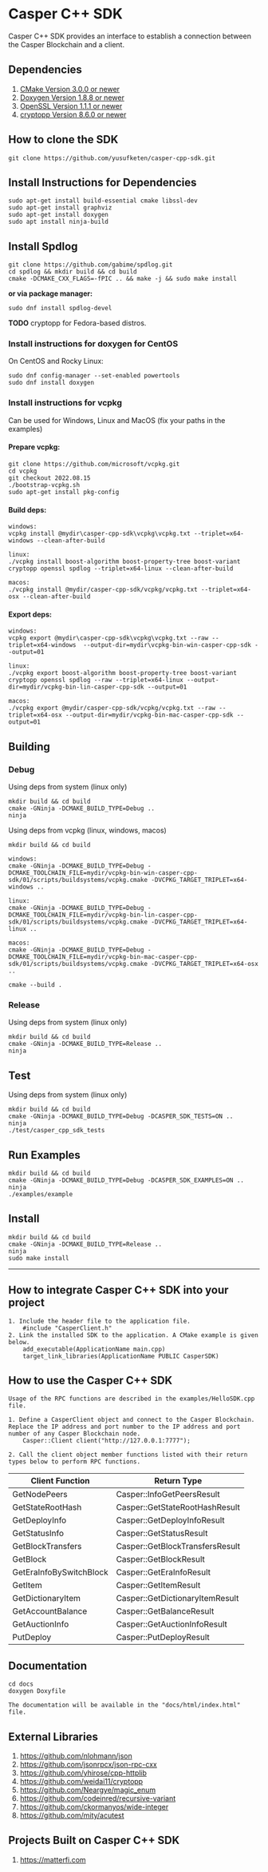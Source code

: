 # Casper C++ SDK
Casper C++ SDK provides an interface to establish a connection between the Casper Blockchain and a client.

## Dependencies
1. [CMake Version 3.0.0 or newer](https://cmake.org)
2. [Doxygen Version 1.8.8 or newer](https://www.doxygen.nl)
3. [OpenSSL Version 1.1.1 or newer](https://www.openssl.org)
4. [cryptopp Version 8.6.0 or newer](https://www.cryptopp.com/)

## How to clone the SDK

    git clone https://github.com/yusufketen/casper-cpp-sdk.git

## Install Instructions for Dependencies

    sudo apt-get install build-essential cmake libssl-dev
    sudo apt-get install graphviz
    sudo apt-get install doxygen
    sudo apt install ninja-build  
    
## Install Spdlog

```
git clone https://github.com/gabime/spdlog.git
cd spdlog && mkdir build && cd build
cmake -DCMAKE_CXX_FLAGS=-fPIC .. && make -j && sudo make install
```

**or via package manager:** <br/>

```
sudo dnf install spdlog-devel
```
**TODO** cryptopp for Fedora-based distros.

### Install instructions for doxygen for CentOS
On CentOS and Rocky Linux:

    sudo dnf config-manager --set-enabled powertools
    sudo dnf install doxygen

### Install instructions for vcpkg
Can be used for Windows, Linux and MacOS (fix your paths in the examples)  

#### Prepare vcpkg:
    git clone https://github.com/microsoft/vcpkg.git
    cd vcpkg
    git checkout 2022.08.15
    ./bootstrap-vcpkg.sh
    sudo apt-get install pkg-config

#### Build deps:
    windows:
    vcpkg install @mydir\casper-cpp-sdk\vcpkg\vcpkg.txt --triplet=x64-windows --clean-after-build

    linux:
    ./vcpkg install boost-algorithm boost-property-tree boost-variant cryptopp openssl spdlog --triplet=x64-linux --clean-after-build

    macos:
    ./vcpkg install @mydir/casper-cpp-sdk/vcpkg/vcpkg.txt --triplet=x64-osx --clean-after-build

#### Export deps:
    windows:  
    vcpkg export @mydir\casper-cpp-sdk\vcpkg\vcpkg.txt --raw --triplet=x64-windows  --output-dir=mydir\vcpkg-bin-win-casper-cpp-sdk --output=01  

    linux:  
    ./vcpkg export boost-algorithm boost-property-tree boost-variant cryptopp openssl spdlog --raw --triplet=x64-linux --output-dir=mydir/vcpkg-bin-lin-casper-cpp-sdk --output=01

    macos:
    ./vcpkg export @mydir/casper-cpp-sdk/vcpkg/vcpkg.txt --raw --triplet=x64-osx --output-dir=mydir/vcpkg-bin-mac-casper-cpp-sdk --output=01

## Building

### Debug
Using deps from system (linux only)

    mkdir build && cd build
    cmake -GNinja -DCMAKE_BUILD_TYPE=Debug ..
    ninja

Using deps from vcpkg (linux, windows, macos)

    mkdir build && cd build
    
    windows:
    cmake -GNinja -DCMAKE_BUILD_TYPE=Debug -DCMAKE_TOOLCHAIN_FILE=mydir/vcpkg-bin-win-casper-cpp-sdk/01/scripts/buildsystems/vcpkg.cmake -DVCPKG_TARGET_TRIPLET=x64-windows ..
    
    linux:
    cmake -GNinja -DCMAKE_BUILD_TYPE=Debug -DCMAKE_TOOLCHAIN_FILE=mydir/vcpkg-bin-lin-casper-cpp-sdk/01/scripts/buildsystems/vcpkg.cmake -DVCPKG_TARGET_TRIPLET=x64-linux ..

    macos:
    cmake -GNinja -DCMAKE_BUILD_TYPE=Debug -DCMAKE_TOOLCHAIN_FILE=mydir/vcpkg-bin-mac-casper-cpp-sdk/01/scripts/buildsystems/vcpkg.cmake -DVCPKG_TARGET_TRIPLET=x64-osx ..

    cmake --build .

### Release
Using deps from system (linux only)

    mkdir build && cd build
    cmake -GNinja -DCMAKE_BUILD_TYPE=Release ..
    ninja

## Test
Using deps from system (linux only)

    mkdir build && cd build
    cmake -GNinja -DCMAKE_BUILD_TYPE=Debug -DCASPER_SDK_TESTS=ON ..
    ninja
    ./test/casper_cpp_sdk_tests

## Run Examples
    mkdir build && cd build
    cmake -GNinja -DCMAKE_BUILD_TYPE=Debug -DCASPER_SDK_EXAMPLES=ON ..
    ninja
    ./examples/example

## Install
    mkdir build && cd build
    cmake -GNinja -DCMAKE_BUILD_TYPE=Release ..
    ninja
    sudo make install

---
## How to integrate Casper C++ SDK into your project
    1. Include the header file to the application file.
        #include "CasperClient.h"
    2. Link the installed SDK to the application. A CMake example is given below.
        add_executable(ApplicationName main.cpp)
        target_link_libraries(ApplicationName PUBLIC CasperSDK)

## How to use the Casper C++ SDK
    Usage of the RPC functions are described in the examples/HelloSDK.cpp file.

    1. Define a CasperClient object and connect to the Casper Blockchain. Replace the IP address and port number to the IP address and port number of any Casper Blockchain node.
        Casper::Client client("http://127.0.0.1:7777");

    2. Call the client object member functions listed with their return types below to perform RPC functions.

| **Client Function**     	| **Return Type**                 	|
|-------------------------	|---------------------------------	|
| GetNodePeers            	| Casper::InfoGetPeersResult      	|
| GetStateRootHash        	| Casper::GetStateRootHashResult  	|
| GetDeployInfo           	| Casper::GetDeployInfoResult     	|
| GetStatusInfo           	| Casper::GetStatusResult         	|
| GetBlockTransfers       	| Casper::GetBlockTransfersResult 	|
| GetBlock                	| Casper::GetBlockResult          	|
| GetEraInfoBySwitchBlock 	| Casper::GetEraInfoResult        	|
| GetItem                 	| Casper::GetItemResult           	|
| GetDictionaryItem       	| Casper::GetDictionaryItemResult 	|
| GetAccountBalance       	| Casper::GetBalanceResult        	|
| GetAuctionInfo          	| Casper::GetAuctionInfoResult    	|
| PutDeploy               	| Casper::PutDeployResult        	|

## Documentation
    cd docs
    doxygen Doxyfile
    
    The documentation will be available in the "docs/html/index.html" file.

## External Libraries
1. https://github.com/nlohmann/json
2. https://github.com/jsonrpcx/json-rpc-cxx
3. https://github.com/yhirose/cpp-httplib
4. https://github.com/weidai11/cryptopp
5. https://github.com/Neargye/magic_enum
6. https://github.com/codeinred/recursive-variant
7. https://github.com/ckormanyos/wide-integer
8. https://github.com/mity/acutest

## Projects Built on Casper C++ SDK
1. https://matterfi.com

